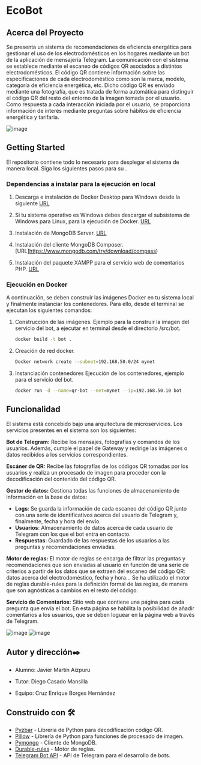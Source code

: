 # EcoBot

<!-- ACERCA DEL PROYECTO -->
## Acerca del Proyecto

Se presenta un sistema de recomendaciones de eficiencia energética para gestionar el uso de los electrodomésticos en los hogares mediante un bot de la aplicación de mensajería Telegram.
La comunicación con el sistema se establece mediante el escaneo de códigos QR asociados a distintos electrodomésticos. El código QR contiene información sobre las especificaciones de cada electrodoméstico como son la marca, modelo, categoría de eficiencia energética, etc. Dicho código QR es enviado mediante una fotografía, que es tratada de forma automática para distinguir el código QR del resto del entorno de la imagen tomada por el usuario.
Como respuesta a cada interacción iniciada por el usuario, se proporciona información de interés mediante preguntas sobre hábitos de eficiencia energética y tarifaria.

![image](https://user-images.githubusercontent.com/43879255/118670075-97b52100-b7f6-11eb-9555-7ac49291d749.png)
  
<!-- GETTING STARTED -->
## Getting Started

El repositorio contiene todo lo necesario para desplegar el sistema de manera local. Siga los siguientes pasos para su .

### Dependencias a instalar para la ejecución en local

1. Descarga e instalación de Docker Desktop para Windows desde la siguiente [URL](https://docs.docker.com/docker-for-windows/install/)
   
2. Si tu sistema operativo es Windows debes descargar el subsistema de Windows para Linux, para la ejecución de Docker. [URL](https://docs.microsoft.com/en-us/windows/wsl/install-win10#step-4---download-the-linux-kernel-update-package) 

3. Instalación de MongoDB Server. [URL](https://www.mongodb.com/try/download/community?tck=docs_server)

4. Instalación del cliente MongoDB Composer. [URL]https://www.mongodb.com/try/download/compass)

5. Instalación del paquete XAMPP para el servicio web de comentarios PHP. [URL](https://www.apachefriends.org/download.html)

### Ejecución en Docker
A continuación, se deben construir las imágenes Docker en tu sistema local y finalmente instanciar los contenedores. Para ello, desde el terminal se ejecutan los siguientes comandos:
1. Construcción de las imágenes.
Ejemplo para la construir la imagen del servicio del bot, a ejecutar en terminal desde el directorio /src/bot.
   ```sh
   docker build -t bot .
   ``` 
2. Creación de red docker.
   ```sh
   Docker network create -–subnet=192.168.50.0/24 mynet
   ```  
3. Instanciación contenedores
   Ejecución de los contenedores, ejemplo para el servicio del bot.
   ```sh
   docker run -d --name=qr-bot --net=mynet --ip=192.168.50.10 bot
   ```  

## Funcionalidad
El sistema está concebido bajo una arquitectura de microservicios. Los servicios presentes en el sistema son los siguientes:

**Bot de Telegram:**
Recibe los mensajes, fotografías y comandos de los usuarios. Además, cumple el papel de Gateway y redirige las imágenes o datos recibidos a los servicios correspondientes.

**Escáner de QR:**
Recibe las fotografías de los códigos QR tomadas por los usuarios y realiza un procesado de imagen para proceder con la decodificación del contenido del código QR.

**Gestor de datos:**
Gestiona todas las funciones de almacenamiento de información en la base de datos:
* **Logs**: Se guarda la información de cada escaneo del código QR junto con una serie de identificativos acerca del usuario de Telegram y, finalmente, fecha y hora del envío.
* **Usuarios**: Almacenamiento de datos acerca de cada usuario de Telegram con los que el bot entra en contacto.
* **Respuestas**: Guardado de las respuestas de los usuarios a las preguntas y recomendaciones enviadas.

**Motor de reglas:**
El motor de reglas se encarga de filtrar las preguntas y recomendaciones que son enviadas al usuario en función de una serie de criterios a partir de los datos que se extraen del escaneo del código QR: datos acerca del electrodoméstico, fecha y hora...
Se ha utilizado el motor de reglas durable-rules para la definición formal de las reglas, de manera que son agnósticas a cambios en el resto del código.

**Servicio de Comentarios:**
Sitio web que contiene una página para cada pregunta que envía el bot. En esta página se habilita la posibilidad de añadir comentarios a los usuarios, que se deben loguear en la página web a través de Telegram.

![image](https://user-images.githubusercontent.com/43879255/118670588-08f4d400-b7f7-11eb-8371-5d24f4774375.png)
![image](https://user-images.githubusercontent.com/43879255/118670711-245fdf00-b7f7-11eb-8442-5badd6d85eef.png)

<!-- CONTRIBUTING -->
## Autor y dirección✒️
* Alumno: Javier Martín Aizpuru

* Tutor: Diego Casado Mansilla 
* Equipo: Cruz Enrique Borges Hernández


<!-- BIBLIOGRAFIA -->
## Construido con 🛠️

* [Pyzbar](https://pypi.org/project/pyzbar/) - Librería de Python para decodificación código QR.
* [Pillow](https://pypi.org/project/Pillow/) - Librería de Python para funciones de procesado de imagen.
* [Pymongo](https://pypi.org/project/pymongo/) - Cliente de MongoDB.
* [Durable-rules](https://pypi.org/project/durable-rules/) - Motor de reglas.
* [Telegram Bot API](https://core.telegram.org/bots/api) - API de Telegram para el desarrollo de bots.

<!-- MARKDOWN LINKS & IMAGES -->
<!-- https://www.markdownguide.org/basic-syntax/#reference-style-links -->
[contributors-shield]: https://img.shields.io/github/contributors/othneildrew/Best-README-Template.svg?style=for-the-badge
[contributors-url]: https://github.com/othneildrew/Best-README-Template/graphs/contributors
[forks-shield]: https://img.shields.io/github/forks/othneildrew/Best-README-Template.svg?style=for-the-badge
[forks-url]: https://github.com/othneildrew/Best-README-Template/network/members
[stars-shield]: https://img.shields.io/github/stars/othneildrew/Best-README-Template.svg?style=for-the-badge
[stars-url]: https://github.com/othneildrew/Best-README-Template/stargazers
[issues-shield]: https://img.shields.io/github/issues/othneildrew/Best-README-Template.svg?style=for-the-badge
[issues-url]: https://github.com/othneildrew/Best-README-Template/issues
[license-shield]: https://img.shields.io/github/license/othneildrew/Best-README-Template.svg?style=for-the-badge
[license-url]: https://github.com/othneildrew/Best-README-Template/blob/master/LICENSE.txt
[linkedin-shield]: https://img.shields.io/badge/-LinkedIn-black.svg?style=for-the-badge&logo=linkedin&colorB=555
[linkedin-url]: https://linkedin.com/in/othneildrew
[product-screenshot]: images/screenshot.png


